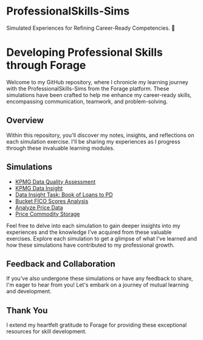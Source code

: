 # ProfessionalSkills-Sims
Simulated Experiences for Refining Career-Ready Competencies. 🚀

# Developing Professional Skills through Forage
Welcome to my GitHub repository, where I chronicle my learning journey with the ProfessionalSkills-Sims from the Forage platform. These simulations have been crafted to help me enhance my career-ready skills, encompassing communication, teamwork, and problem-solving.

## Overview
Within this repository, you'll discover my notes, insights, and reflections on each simulation exercise. I'll be sharing my experiences as I progress through these invaluable learning modules.

## Simulations

- [KPMG Data Quality Assessment](./Simulations/KPMG-Data-Quality-Assessment)
- [KPMG Data Insight](./Simulations/KPMG-Data-Insight)
- [Data Insight Task: Book of Loans to PD](./Simulations/Data-Insight-Book-of-Loans-to-PD)
- [Bucket FICO Scores Analysis](./Simulations/Bucket-FICO-Scores)
- [Analyze Price Data](./Simulations/Analyze-Price-Data)
- [Price Commodity Storage](./Simulations/Price-Commodity-Storage)
  
Feel free to delve into each simulation to gain deeper insights into my experiences and the knowledge I've acquired from these valuable exercises.
Explore each simulation to get a glimpse of what I've learned and how these simulations have contributed to my professional growth.

## Feedback and Collaboration
If you've also undergone these simulations or have any feedback to share, I'm eager to hear from you! Let's embark on a journey of mutual learning and development.

## Thank You
I extend my heartfelt gratitude to Forage for providing these exceptional resources for skill development.
